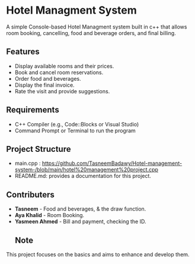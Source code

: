 # Hotel Managment System

A simple Console-based Hotel Managment system  built in c++ that allows room booking, cancelling, food and beverage orders, and final billing.

## Features
-  Display available rooms and their prices.  
- Book and cancel room reservations.  
- Order food and beverages.  
- Display the final invoice.  
- Rate the visit and provide suggestions.

  

## Requirements
- C++ Compiler (e.g., Code::Blocks or Visual Studio)  
- Command Prompt or Terminal to run the program  

 ## Project Structure
 - main.cpp : https://github.com/TasneemBadawy/Hotel-management-system-/blob/main/hotel%20management%20project.cpp
 -  README.md: provides a documentation for this project.

   ## Contributers
 - **Tasneem** - Food and beverages, & the draw function.  
- **Aya Khalid** - Room Booking.  
- **Yasmeen Ahmed** - Bill and payment, checking the ID.
  ## Note
This project focuses on the basics and aims to enhance and develop them. 
